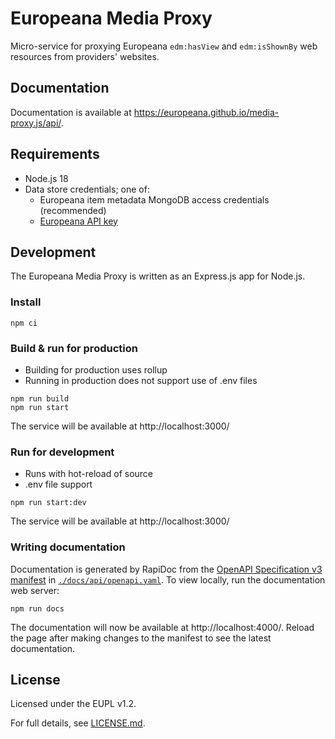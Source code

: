 # Europeana Media Proxy

Micro-service for proxying Europeana `edm:hasView` and `edm:isShownBy` web
resources from providers' websites.

## Documentation

Documentation is available at https://europeana.github.io/media-proxy.js/api/.

## Requirements

* Node.js 18
* Data store credentials; one of:
  * Europeana item metadata MongoDB access credentials (recommended)
  * [Europeana API key](https://pro.europeana.eu/get-api)

## Development

The Europeana Media Proxy is written as an Express.js app for Node.js.

### Install

```
npm ci
```

### Build & run for production

* Building for production uses rollup
* Running in production does not support use of .env files

```
npm run build
npm run start
```

The service will be available at http://localhost:3000/

### Run for development

* Runs with hot-reload of source
* .env file support

```
npm run start:dev
```

The service will be available at http://localhost:3000/

### Writing documentation

Documentation is generated by RapiDoc from the [OpenAPI Specification v3 manifest](https://spec.openapis.org/oas/v3.1.0) in [`./docs/api/openapi.yaml`](./docs/api/openapi.yaml). To view locally, run the documentation web server:

```
npm run docs
```

The documentation will now be available at http://localhost:4000/. Reload the
page after making changes to the manifest to see the latest documentation.


## License

Licensed under the EUPL v1.2.

For full details, see [LICENSE.md](LICENSE.md).
